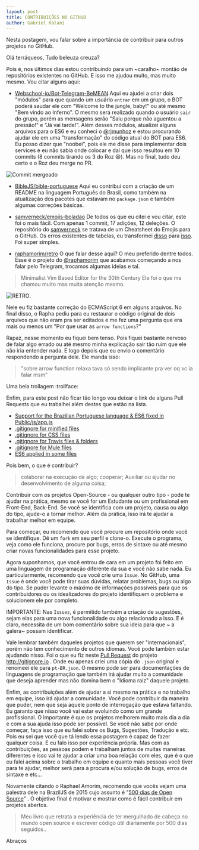 ```yaml
---
layout: post
title: CONTRIBUIÇÕES NO GITHUB
author: Gabriel Kalani
---
```


Nesta postagem, vou falar sobre a importância de contribuir para outros projetos no GitHub.

Olá terráqueos,
Tudo beleuza creuza?

Pois é, nos últimos dias estou contribuindo para um ~caralho~ montão de repositórios existentes no GitHub. E isso me ajudou muito, mas muito mesmo.
Vou citar alguns aqui:

- [Webschool-io/Bot-Telegram-BeMEAN](https://github.com/Webschool-io/Bot-Telegram-BeMEAN) 
Aqui eu ajudei a criar dois "módulos" para que quando um usuário `entrar` em um grupo, o BOT poderá saudar ele com "Welcome to the jungle, baby!" ou até mesmo "Bem vindo ao Inferno". 
O mesmo será realizado quando o usuário `sair` do grupo, porém as mensagens serão "Saiu porque não aguentou a pressão!" e "Já vai tarde!".
Além desses módulos, atualizei alguns arquivos para o ES6 e eu conheci o [@rjmunhoz](https://github.com/rjmunhoz) e estou procurando ajudar ele em uma "transformação" do código atual do BOT para ES6.
Eu posso dizer que "noobei", pois ele me disse para implementar dois services e eu não sabia onde colocar e daí que isso resultou em 10 commits (8 commits tirando os 3 do Roz :laughing:). Mas no final, tudo deu certo e o Roz deu merge no PR.

![Commit mergeado](http://i.imgur.com/QKRisqC.pngg "Commit mergeado")

- [BibleJS/bible-portuguese](https://github.com/BibleJS/bible-portuguese) 
Aqui eu contribui com a criação de um README na linguagem Português do Brasil, como também na atualização dos pacotes que estavam no `package.json` e também algumas correções básicas.

- [samverneck/emojis-boladao](https://github.com/samverneck/emojis-boladao) 
De todos os que eu citei e vou citar, este foi o mais fácil. Com apenas 1 commit, 17 adições, 12 deleções. O repositório do [samverneck](https://github.com/samverneck) se tratava de um Cheatsheet do Emojis para o GitHub. 
Os erros existentes de tabelas, eu transformei [disso](https://github.com/samverneck/emojis-boladao/blob/354e70a5dddafbcec80bfb74235c11c9d186b503/README.md) para [isso](https://github.com/samverneck/emojis-boladao/blob/a37f0b9638790862156883c01b69c3402cec6469/README.md).
Foi super simples.

- [raphamorim/retro](https://github.com/raphamorim/retro) 
O que falar desse aqui? O meu preferido dentre todos. Esse é o projeto do [@raphamorim](https://github.com/raphamorim) que acabamos começando a nos falar pelo Telegram, trocamos algumas ideias e tal.
> Minimalist Vim Based Editor for the 30th Century
Ele foi o que me chamou muito mas muita atenção mesmo.

![RETRO](https://github.com/raphamorim/retro/blob/master/assets/images/example.png?raw=true "RETRO").

Nele eu fiz bastante correção do ECMAScript 6 em alguns arquivos. No final disso, o Rapha pediu para eu restaurar o código original de dois arquivos que não eram pra ser editados e me fez uma pergunta que era mais ou menos um "Por que usar as `arrow functions`?" 

Rapaz, nesse momento eu fiquei bem tenso. Pois fiquei bastante nervoso de falar algo errado ou até mesmo minha explicação sair tão ruim que ele não iria entender nada. E logo depois que eu envio o comentário respondendo a pergunta dele. Ele manda isso:

> "sobre arrow function relaxa tava só sendo implicante pra ver oq vc ia falar msm"

Uma bela trollagem :trollface:

Enfim, para este post não ficar tão longo vou deixar o link de alguns Pull Requests que eu trabalhei além destes que estão na lista.

- [Support for the Brazilian Portuguese language & ES6 fixed in Public/js/app.js](https://github.com/joeblau/gitignore.io/pull/347)
- [.gitignore for minified files](https://github.com/dvcs/gitignore/pull/13)
- [.gitignore for CSS files](https://github.com/dvcs/gitignore/pull/14)
- [.gitignore for Travis files & folders](https://github.com/dvcs/gitignore/pull/15)
- [.gitignore for Mule files](https://github.com/dvcs/gitignore/pull/16)
- [ES6 applied in some files](https://github.com/jekyll/jekyll-admin/pull/342)

Pois bem, o que é contribuir?

> colaborar na execução de algo; cooperar; Auxiliar ou ajudar no desenvolvimento de alguma coisa;

Contribuir com os projetos Open-Source - ou qualquer outro tipo - pode te ajudar na prática, mesmo se você for um Estudante ou um profissional em Front-End, Back-End. Se você se identifica com um projeto, causa ou algo do tipo, ajude-o a tornar melhor. 
Além da prática, isso irá te ajudar a trabalhar melhor em equipe.

Para começar, eu recomendo que você procure um repositório onde você se identifique. Dê um `fork` em seu perfil e clone-o. Execute o programa, veja como ele funciona, procure por bugs, erros de sintaxe ou até mesmo criar novas funcionalidades para esse projeto.

Agora suponhamos, que você entrou de cara em um projeto foi feito em uma linguagem de programação diferente da sua e você não sabe nada. Eu particularmente, recomendo que você crie uma `Issue`.
No GitHub, uma `Issue` é onde você pode tirar suas dúvidas, relatar problemas, bugs ou algo do tipo. Se puder levante o máximo de informações possíveis para que os contribuidores ou os idealizadores do projeto identifiquem o problema e solucionem ele por completo. 

IMPORTANTE: Nas `Issues`, é permitido também a criação de sugestões, sejam elas para uma nova funcionalidade ou algo relacionado a isso. E é claro, necessita de um bom comentário sobre sua ideia para que ~ a galera~ possam identificar.

Vale lembrar também daqueles projetos que querem ser "internacionais", porém não tem conhecimento de outros idiomas. Você pode também estar ajudando nisso. Foi o que eu fiz neste [Pull Request](https://github.com/joeblau/gitignore.io/pull/347) do projeto http://gitignore.io . Onde eu apenas criei uma cópia do `.json` original e renomeei ele para `pt-BR.json`.
O mesmo pode ser para documentações de linguagens de programação que também irá ajudar muito a comunidade que deseja aprender mas não domina bem o "Idioma raiz" daquele projeto.

Enfim, as contribuições além de ajudar a si mesmo na prática e no trabalho em equipe, isso irá ajudar a comunidade. Você pode contribuir da maneira que puder, nem que seja aquele ponto de interrogação que estava faltando. Eu garanto que nisso você vai estar evoluindo como um grande profissional. 
O importante é que os projetos melhorem muito mais dia a dia e com a sua ajuda isso pode ser possível. Se você não sabe por onde começar, faça isso que eu falei sobre os Bugs, Sugestões, Tradução e etc. Pois eu sei que você que tá lendo essa postagem é capaz de fazer qualquer coisa. E eu falo isso por experiência própria.
Mas com as contribuições, as pessoas podem e trabalham juntos de muitas maneiras diferentes e isso vai te ajudar a criar uma boa relação com eles, que é o que eu falei acima sobre o trabalho em equipe e quanto mais pessoas você tiver para te ajudar, melhor será para a procura e/ou solução de bugs, erros de sintaxe e etc...

Novamente citando o Raphael Amorim, recomendo que vocês vejam uma palestra dele na BrazilJS de 2015 cujo assunto é "[500 dias de Open Source](https://www.youtube.com/watch?v=toCdZ2e9Dh4)" . O objetivo final é motivar e mostrar como é fácil contribuir em projetos abertos.
> Meu livro que retrata a experiência de ter mergulhado de cabeça no mundo open source e escrever código útil diariamente por 500 dias seguidos..

Abraços
